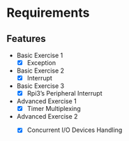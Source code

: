 # Requirements

## Features

- Basic Exercise 1
    - [x] Exception  
- Basic Exercise 2
    - [x] Interrupt 
- Basic Exercise 3      
    - [x] Rpi3’s Peripheral Interrupt  
- Advanced Exercise 1
    - [x] Timer Multiplexing  
- Advanced Exercise 2
    - [x] Concurrent I/O Devices Handling 

